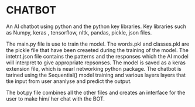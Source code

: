# CHATBOT
An AI chatbot using python and the python key libraries.
Key libraries such as Numpy, keras , tensorflow, nltk, pandas, pickle, json files. 


The main.py file is use to train the model. The words.pkl and classes.pkl are the pickle file that have been creaeted during the training of the model.
The intetnt.json file contains the patterns and the responses which the AI model will interpret to give appropriate repsonses.
The model is saved as a keras extension file, which is nearl networking python package. The chatbot is tarined using the Sequential() model training and various layers layers that tke input from user
ananlyse and predict the output.

The bot.py file combines all the other files and creates an interface for the user to make him/ her chat with the BOT.
